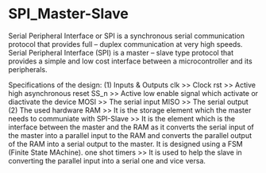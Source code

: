 # SPI_Master-Slave
Serial Peripheral Interface or SPI is a synchronous serial communication protocol that provides full – duplex communication at very high speeds. Serial Peripheral Interface (SPI) is a master – slave type protocol that provides a simple and low cost interface between a microcontroller and its peripherals.

Specifications of the design:
(1) Inputs & Outputs 
    clk  >>   Clock
    rst  >>   Active high asynchronous reset
    SS_n >>   Active low enable signal which activate or diactivate the device
    MOSI >>   The serial input
    MISO >>   The serial output 
(2) The used hardware
    RAM  >>   It is the storage element which the master needs to communiate with
    SPI-Slave  >>   It is the element which is the interface between the master and the RAM as it converts the serial input of the master     into a parallel input to the RAM and converts the parallel output of the RAM into a serial output to the master. It is designed using     a FSM (Finite State MAchine).
    one shot timers  >>   It is used to help the slave in converting the parallel input into a serial one and vice versa.
